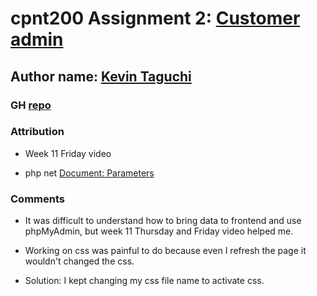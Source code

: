 # cpnt200 Assignment 2: [Customer admin](https://github.com/sait-wbdv/assessments/tree/master/cpnt200/assignment-2)

## Author name: [Kevin Taguchi](https://github.com/Kevin-234)

### GH [repo](https://github.com/Kevin-234/cpnt200-a2)

### Attribution
- Week 11 Friday video

- php net [Document: Parameters](https://www.php.net/manual/en/function.header.php)
### Comments
- It was difficult to understand how to bring data to frontend and use phpMyAdmin, but week 11 Thursday and Friday video helped me.

- Working on css was painful to do because even I refresh the page it wouldn't changed the css.
+ Solution: I kept changing my css file name to activate css. 
